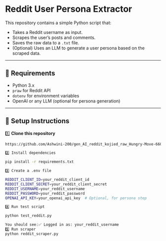 # Reddit User Persona Extractor

This repository contains a simple Python script that:
- Takes a Reddit username as input.
- Scrapes the user’s posts and comments.
- Saves the raw data to a `.txt` file.
- (Optional) Uses an LLM to generate a user persona based on the scraped data.

---

## 📌 Requirements

- Python 3.x
- `praw` for Reddit API
- `dotenv` for environment variables
- OpenAI or any LLM (optional for persona generation)

---

## 📌 Setup Instructions

1️⃣ **Clone this repository**

```bash
https://github.com/Ashwini-200/gen_AI_reddit_kojied_raw_Hungry-Move-6603_raw_data_2001data_

2️⃣ Install dependencies

pip install -r requirements.txt

3️⃣ Create a .env file

REDDIT_CLIENT_ID=your_reddit_client_id
REDDIT_CLIENT_SECRET=your_reddit_client_secret
REDDIT_USERNAME=your_reddit_username
REDDIT_PASSWORD=your_reddit_password
OPENAI_API_KEY=your_openai_api_key  # Optional, for persona step

4️⃣ Run test script

python test_reddit.py

You should see:✅ Logged in as: your_reddit_username
5️⃣ Run scraper
python reddit_scraper.py


